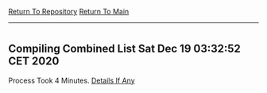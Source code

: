 [Return To Repository](https://github.com/bast69/piholeparser/)
[Return To Main](https://github.com/bast69/piholeparser/blob/master/RecentRunLogs/Mainlog.md)
____________________________________
# 
## Compiling Combined List Sat Dec 19 03:32:52 CET 2020
Process Took 4 Minutes.
[Details If Any](https://github.com/bast69/piholeparser/blob/master/RecentRunLogs/TopLevelScripts/40-Compiling-Combined-Blacklist/60-Compiling-Combined-List.md)

